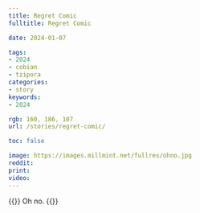```yaml
---
title: Regret Comic
fulltitle: Regret Comic

date: 2024-01-07

tags:
- 2024
- cobian
- tzipora
categories:
- story
keywords:
- 2024

rgb: 160, 186, 107
url: /stories/regret-comic/

toc: false

image: https://images.millmint.net/fullres/ohno.jpg
reddit:
print:
video:
---
```

{{<note caption>}}
Oh no.
{{</note>}}